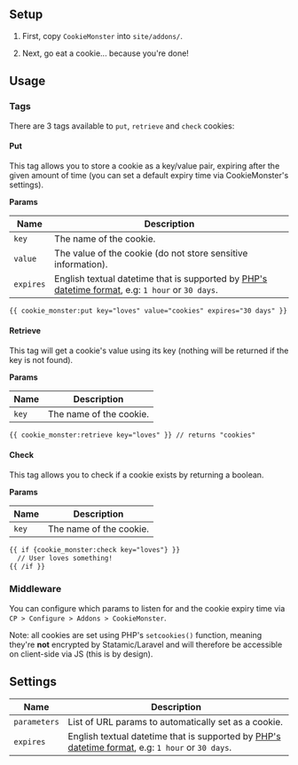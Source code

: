 ## Setup

1) First, copy `CookieMonster` into `site/addons/`.

2) Next, go eat a cookie... because you're done!

## Usage

### Tags

There are 3 tags available to `put`, `retrieve` and `check` cookies:

#### Put

This tag allows you to store a cookie as a key/value pair, expiring after the given amount of time (you can set a default expiry time via CookieMonster's settings).

**Params**

| Name | Description |
|------|-------------|
| `key` | The name of the cookie. |
| `value` | The value of the cookie (do not store sensitive information). |
| `expires` | English textual datetime that is supported by [PHP's datetime format](http://php.net/manual/en/datetime.formats.php), e.g: `1 hour` or `30 days`. |

```html
{{ cookie_monster:put key="loves" value="cookies" expires="30 days" }}
```

#### Retrieve

This tag will get a cookie's value using its key (nothing will be returned if the key is not found).

**Params**

| Name | Description |
|------|-------------|
| `key` | The name of the cookie. |

```html
{{ cookie_monster:retrieve key="loves" }} // returns "cookies"
```

#### Check

This tag allows you to check if a cookie exists by returning a boolean.

**Params**

| Name | Description |
|------|-------------|
| `key` | The name of the cookie. |

```html
{{ if {cookie_monster:check key="loves"} }}
  // User loves something!
{{ /if }}
```

### Middleware

You can configure which params to listen for and the cookie expiry time via `CP > Configure > Addons > CookieMonster`.

Note: all cookies are set using PHP's `setcookies()` function, meaning they're **not** encrypted by Statamic/Laravel and will therefore be accessible on client-side via JS (this is by design).

## Settings

| Name | Description |
|------|-------------|
| `parameters` | List of URL params to automatically set as a cookie. |
| `expires` | English textual datetime that is supported by [PHP's datetime format](http://php.net/manual/en/datetime.formats.php), e.g: `1 hour` or `30 days`. |

